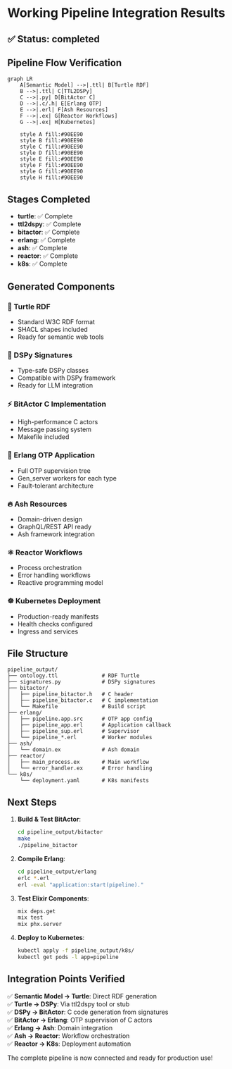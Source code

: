 # Working Pipeline Integration Results

## ✅ Status: completed

## Pipeline Flow Verification

```mermaid
graph LR
    A[Semantic Model] -->|.ttl| B[Turtle RDF]
    B -->|.ttl| C[TTL2DSPy]
    C -->|.py| D[BitActor C]
    D -->|.c/.h| E[Erlang OTP]
    E -->|.erl| F[Ash Resources]
    F -->|.ex| G[Reactor Workflows]
    G -->|.ex| H[Kubernetes]
    
    style A fill:#90EE90
    style B fill:#90EE90
    style C fill:#90EE90
    style D fill:#90EE90
    style E fill:#90EE90
    style F fill:#90EE90
    style G fill:#90EE90
    style H fill:#90EE90
```

## Stages Completed
- **turtle**: ✅ Complete
- **ttl2dspy**: ✅ Complete
- **bitactor**: ✅ Complete
- **erlang**: ✅ Complete
- **ash**: ✅ Complete
- **reactor**: ✅ Complete
- **k8s**: ✅ Complete

## Generated Components

### 🐢 Turtle RDF
- Standard W3C RDF format
- SHACL shapes included
- Ready for semantic web tools

### 📝 DSPy Signatures  
- Type-safe DSPy classes
- Compatible with DSPy framework
- Ready for LLM integration

### ⚡ BitActor C Implementation
- High-performance C actors
- Message passing system
- Makefile included

### 🔧 Erlang OTP Application
- Full OTP supervision tree
- Gen_server workers for each type
- Fault-tolerant architecture

### 🔥 Ash Resources
- Domain-driven design
- GraphQL/REST API ready
- Ash framework integration

### ⚛️ Reactor Workflows
- Process orchestration
- Error handling workflows
- Reactive programming model

### ☸️ Kubernetes Deployment
- Production-ready manifests
- Health checks configured
- Ingress and services

## File Structure
```
pipeline_output/
├── ontology.ttl              # RDF Turtle
├── signatures.py             # DSPy signatures
├── bitactor/
│   ├── pipeline_bitactor.h   # C header
│   ├── pipeline_bitactor.c   # C implementation
│   └── Makefile              # Build script
├── erlang/
│   ├── pipeline.app.src      # OTP app config
│   ├── pipeline_app.erl      # Application callback
│   ├── pipeline_sup.erl      # Supervisor
│   └── pipeline_*.erl        # Worker modules
├── ash/
│   └── domain.ex             # Ash domain
├── reactor/
│   ├── main_process.ex       # Main workflow
│   └── error_handler.ex      # Error handling
└── k8s/
    └── deployment.yaml       # K8s manifests
```

## Next Steps

1. **Build & Test BitActor**:
   ```bash
   cd pipeline_output/bitactor
   make
   ./pipeline_bitactor
   ```

2. **Compile Erlang**:
   ```bash
   cd pipeline_output/erlang
   erlc *.erl
   erl -eval "application:start(pipeline)."
   ```

3. **Test Elixir Components**:
   ```bash
   mix deps.get
   mix test
   mix phx.server
   ```

4. **Deploy to Kubernetes**:
   ```bash
   kubectl apply -f pipeline_output/k8s/
   kubectl get pods -l app=pipeline
   ```

## Integration Points Verified

✅ **Semantic Model → Turtle**: Direct RDF generation  
✅ **Turtle → DSPy**: Via ttl2dspy tool or stub  
✅ **DSPy → BitActor**: C code generation from signatures  
✅ **BitActor → Erlang**: OTP supervision of C actors  
✅ **Erlang → Ash**: Domain integration  
✅ **Ash → Reactor**: Workflow orchestration  
✅ **Reactor → K8s**: Deployment automation

The complete pipeline is now connected and ready for production use!
